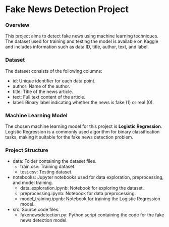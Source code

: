 # Fake News Detection Project
### Overview
This project aims to detect fake news using machine learning techniques. The dataset used for training and testing the model is available on Kaggle and includes information such as data ID, title, author, text, and label.

### Dataset
The dataset consists of the following columns:

- id: Unique identifier for each data point.
- author: Name of the author.
- title: Title of the news article.
- text: Full text content of the article.
- label: Binary label indicating whether the news is fake (1) or real (0).
### Machine Learning Model
The chosen machine learning model for this project is **Logistic Regression**. Logistic Regression is a commonly used algorithm for binary classification tasks, making it suitable for the fake news detection problem.

### Project Structure
- data: Folder containing the dataset files.
  - train.csv: Training dataset.
  - test.csv: Testing dataset.
- notebooks: Jupyter notebooks used for data exploration, preprocessing, and model training.
  - data_exploration.ipynb: Notebook for exploring the dataset.
  - preprocessing.ipynb: Notebook for data preprocessing.
  - model_training.ipynb: Notebook for training the Logistic Regression model.
- src: Source code files.
  - fakenewsdetection.py: Python script containing the code for the fake news detection model.
